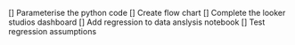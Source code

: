 [] Parameterise the python code
[] Create flow chart
[] Complete the looker studios dashboard
[] Add regression to data anslysis notebook
[] Test regression assumptions
